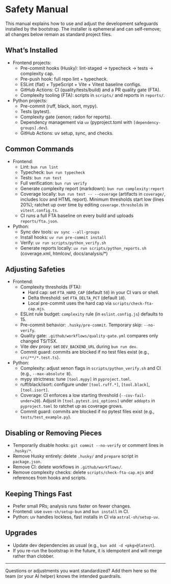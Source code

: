 # Safety Manual

This manual explains how to use and adjust the development safeguards installed by the bootstrap. The installer is ephemeral and can self‑remove; all changes below remain as standard project files.

## What’s Installed
- Frontend projects:
  - Pre-commit hooks (Husky): lint-staged → typecheck → tests → complexity cap.
  - Pre-push hook: full repo lint + typecheck.
  - ESLint (flat) + TypeScript + Vite + Vitest baseline configs.
  - GitHub Actions: CI (quality/tests/build) and a PR quality gate (FTA).
  - Complexity tooling (FTA): scripts in `scripts/` and reports in `reports/`.
- Python projects:
  - Pre-commit (ruff, black, isort, mypy).
  - Tests (pytest).
  - Complexity gate (xenon; radon for reports).
  - Dependency management via `uv` (pyproject.toml with `[dependency-groups].dev`).
  - GitHub Actions: uv setup, sync, and checks.

## Common Commands
- Frontend:
  - Lint: `bun run lint`
  - Typecheck: `bun run typecheck`
  - Tests: `bun run test`
  - Full verification: `bun run verify`
  - Generate complexity report (markdown): `bun run complexity:report`
  - Coverage locally: `bun run test -- --coverage` (artifacts in `coverage/`, includes lcov and HTML report). Minimum thresholds start low (lines 20%); ratchet up over time by editing `coverage.thresholds` in `vitest.config.ts`.
  - CI runs a full FTA baseline on every build and uploads `reports/fta.json`.
- Python:
  - Sync dev tools: `uv sync --all-groups`
  - Install hooks: `uv run pre-commit install`
  - Verify: `uv run scripts/python_verify.sh`
  - Generate reports locally: `uv run scripts/python_reports.sh` (coverage.xml, htmlcov/, docs/analysis/*)

## Adjusting Safeties
- Frontend:
  - Complexity thresholds (FTA):
    - Hard cap: set `FTA_HARD_CAP` (default `50`) in your CI vars or shell.
    - Delta threshold: set `FTA_DELTA_PCT` (default `10`).
    - Local pre-commit uses the hard cap via `scripts/check-fta-cap.mjs`.
  - ESLint rule budget: `complexity` rule (in `eslint.config.js`) defaults to 15.
  - Pre-commit behavior: `.husky/pre-commit`. Temporary skip: `--no-verify`.
  - Quality gate: `.github/workflows/quality-gate.yml` compares only changed TS/TSX.
  - Vite dev proxy: set `DEV_BACKEND_URL` during `bun run dev`.
  - Commit guard: commits are blocked if no test files exist (e.g., `src/**/*.test.ts`).
- Python:
  - Complexity: adjust xenon flags in `scripts/python_verify.sh` and CI (e.g., `--max-absolute B`).
  - mypy strictness: tune `[tool.mypy]` in `pyproject.toml`.
  - ruff/black/isort: configure under `[tool.ruff.*]`, `[tool.black]`, `[tool.isort]`.
  - Coverage: CI enforces a low starting threshold (`--cov-fail-under=20`). Adjust in `[tool.pytest.ini_options]` under `addopts` in `pyproject.toml` to ratchet up as coverage grows.
  - Commit guard: commits are blocked if no pytest files exist (e.g., `tests/test_example.py`).

## Disabling or Removing Pieces
- Temporarily disable hooks: `git commit --no-verify` or comment lines in `.husky/*`.
- Remove Husky entirely: delete `.husky/` and `prepare` script in `package.json`.
- Remove CI: delete workflows in `.github/workflows/`.
- Remove complexity checks: delete `scripts/check-fta-cap.mjs` and references from hooks and scripts.

## Keeping Things Fast
- Prefer small PRs; analysis runs faster on fewer changes.
- Frontend: use `oven-sh/setup-bun` and `bun install` in CI.
- Python: uv handles lockless, fast installs in CI via `astral-sh/setup-uv`.

## Upgrades
- Update dev dependencies as usual (e.g., `bun add -d <pkg>@latest`).
- If you re-run the bootstrap in the future, it is idempotent and will merge rather than clobber.

---
Questions or adjustments you want standardized? Add them here so the team (or your AI helper) knows the intended guardrails.
